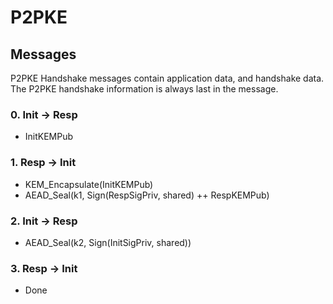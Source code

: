 # P2PKE

## Messages

P2PKE Handshake messages contain application data, and handshake data.
The P2PKE handshake information is always last in the message.

### 0. Init -> Resp
- InitKEMPub

### 1. Resp -> Init
- KEM_Encapsulate(InitKEMPub)
- AEAD_Seal(k1, Sign(RespSigPriv, shared) ++ RespKEMPub)

### 2. Init -> Resp
- AEAD_Seal(k2, Sign(InitSigPriv, shared))

### 3. Resp -> Init
- Done
